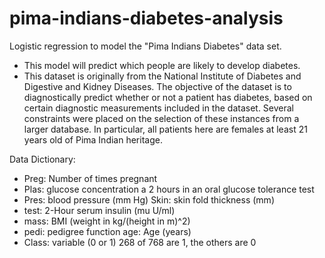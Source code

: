 # pima-indians-diabetes-analysis
Logistic regression to model the "Pima Indians Diabetes" data set.

- This model will predict which people are likely to develop diabetes.  
- This dataset is originally from the National Institute of Diabetes and Digestive and Kidney Diseases. The objective of the dataset is to diagnostically predict whether or not a patient has diabetes, based on certain diagnostic measurements included in the dataset. Several constraints were placed on the selection of these instances from a larger database. In particular, all patients here are females at least 21 years old of Pima Indian heritage.  

Data Dictionary:  
- Preg: Number of times pregnant 
- Plas: glucose concentration a 2 hours in an oral glucose tolerance test 
- Pres: blood pressure (mm Hg) Skin: skin fold thickness (mm) 
- test: 2-Hour serum insulin (mu U/ml) 
- mass: BMI (weight in kg/(height in m)^2) 
- pedi: pedigree function age: Age (years) 
- Class: variable (0 or 1) 268 of 768 are 1, the others are 0
